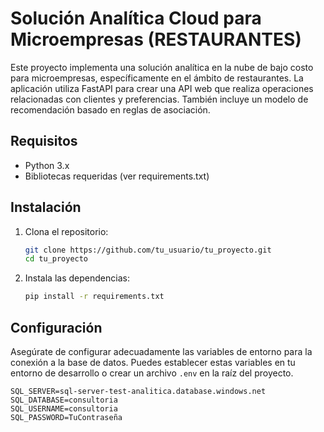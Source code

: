 # Solución Analítica Cloud para Microempresas (RESTAURANTES)

Este proyecto implementa una solución analítica en la nube de bajo costo para microempresas, específicamente en el ámbito de restaurantes. La aplicación utiliza FastAPI para crear una API web que realiza operaciones relacionadas con clientes y preferencias. También incluye un modelo de recomendación basado en reglas de asociación.

## Requisitos

- Python 3.x
- Bibliotecas requeridas (ver requirements.txt)

## Instalación

1. Clona el repositorio:

    ```bash
    git clone https://github.com/tu_usuario/tu_proyecto.git
    cd tu_proyecto
    ```

2. Instala las dependencias:

    ```bash
    pip install -r requirements.txt
    ```

## Configuración

Asegúrate de configurar adecuadamente las variables de entorno para la conexión a la base de datos. Puedes establecer estas variables en tu entorno de desarrollo o crear un archivo `.env` en la raíz del proyecto.

```dotenv
SQL_SERVER=sql-server-test-analitica.database.windows.net
SQL_DATABASE=consultoria
SQL_USERNAME=consultoria
SQL_PASSWORD=TuContraseña

